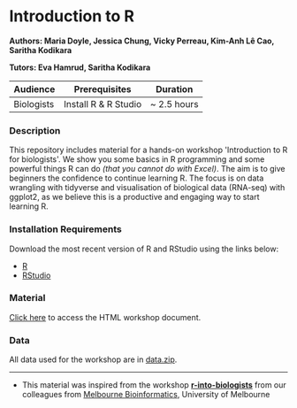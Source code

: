 # Introduction to R
**Authors: Maria Doyle, Jessica Chung, Vicky Perreau, Kim-Anh L&#234; Cao, Saritha Kodikara**

**Tutors: Eva Hamrud, Saritha Kodikara**

| Audience      | Prerequisites | Duration    |
| ------------- | ------------- | ----------- |
| Biologists    | Install R & R Studio          |~ 2.5 hours    |


### Description

This repository includes material for a hands-on workshop 'Introduction to R for biologists'. We show you some basics in R programming and some powerful things R can do *(that you cannot do with Excel)*. The aim is to give beginners the confidence to continue learning R. The focus is on data wrangling with tidyverse and visualisation of biological data (RNA-seq) with ggplot2, as we believe this is a productive and engaging way to start learning R. 

### Installation Requirements

Download the most recent version of R and RStudio using the links below:
- [R](https://cran.r-project.org/)
- [RStudio](https://posit.co/download/rstudio-desktop/#download)

### Material

[Click here](https://melbintgen.github.io/intro-to-r/intro_r_biologists.html) to access the HTML workshop document.

### Data
All data used for the workshop are in [data.zip](https://melbintgen.github.io/intro-to-r/data.zip).

-----

- This material was inspired from the workshop **[r-into-biologists](https://github.com/melbournebioinformatics/r-intro-biologists)** from our colleagues from [Melbourne Bioinformatics](https://www.melbournebioinformatics.org.au), University of Melbourne 
